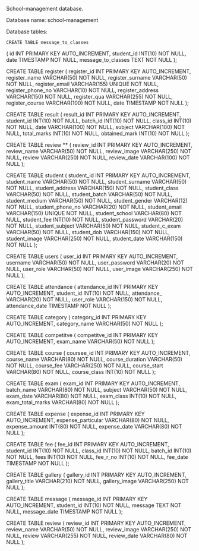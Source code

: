 School-management database.

Database name: school-management

Database tables:

	CREATE TABLE message_to_classes
(
id INT PRIMARY KEY AUTO_INCREMENT,
student_id INT(10) NOT NULL,
date TIMESTAMP NOT NULL,
message_to_classes TEXT NOT NULL
);

CREATE TABLE register
(
register_id INT PRIMARY KEY AUTO_INCREMENT,
register_name VARCHAR(50) NOT NULL,
register_surname VARCHAR(50) NOT NULL,
register_email VARCHAR(155) UNIQUE NOT NULL,
register_phone_no VARCHAR(10) NOT NULL,
register_address VARCHAR(150) NOT NULL,
register_qua VARCHAR(255) NOT NULL,
register_course VARCHAR(100) NOT NULL,
date TIMESTAMP NOT NULL
);

CREATE TABLE result
(
result_id INT PRIMARY KEY AUTO_INCREMENT,
student_id INT(10) NOT NULL,
batch_id INT(10) NOT NULL,
class_id INT(10) NOT NULL,
date VARCHAR(100) NOT NULL,
subject VARCHAR(100) NOT NULL,
total_marks INT(10) NOT NULL,
obtained_mark INT(10) NOT NULL
);

CREATE TABLE review **
(
review_id INT PRIMARY KEY AUTO_INCREMENT,
review_name VARCHAR(50) NOT NULL,
review_image VARCHAR(250) NOT NULL,
review VARCHAR(250) NOT NULL,
review_date VARCHAR(100) NOT NULL
);

CREATE TABLE student
(
student_id INT PRIMARY KEY AUTO_INCREMENT,
student_name VARCHAR(50) NOT NULL,
student_surname VARCHAR(50) NOT NULL,
student_address VARCHAR(150) NOT NULL,
student_class VARCHAR(50) NOT NULL,
student_batch VARCHAR(50) NOT NULL,
student_medium VARCHAR(50) NOT NULL,
student_gender VARCHAR(12) NOT NULL,
student_phone_no VARCHAR(20) NOT NULL,
student_email VARCHAR(150) UNIQUE NOT NULL,
student_school VARCHAR(80) NOT NULL,
student_fee INT(10) NOT NULL,
student_password VARCHAR(20) NOT NULL,
student_subject VARCHAR(50) NOT NULL,
student_c_exam VARCHAR(50) NOT NULL,
student_dob VARCHAR(150) NOT NULL,
student_image VARCHAR(250) NOT NULL,
student_date VARCHAR(150) NOT NULL
);

CREATE TABLE users
(
user_id INT PRIMARY KEY AUTO_INCREMENT,
username VARCHAR(50) NOT NULL,
user_password VARCHAR(20) NOT NULL,
user_role VARCHAR(50) NOT NULL,
user_image VARCHAR(250) NOT NULL
);

CREATE TABLE attendance
(
attendance_id INT PRIMARY KEY AUTO_INCREMENT,
student_id INT(10) NOT NULL,
attendance_ VARCHAR(20) NOT NULL,
user_role VARCHAR(150) NOT NULL,
attendance_date TIMESTAMP NOT NULL
);

CREATE TABLE category
(
category_id INT PRIMARY KEY AUTO_INCREMENT,
category_name VARCHAR(50) NOT NULL
);

CREATE TABLE competitve
(
competitve_id INT PRIMARY KEY AUTO_INCREMENT,
exam_name VARCHAR(50) NOT NULL
);

CREATE TABLE course
(
coursee_id INT PRIMARY KEY AUTO_INCREMENT,
course_name VARCHAR(80) NOT NULL,
course_duration VARCHAR(50) NOT NULL,
course_fee VARCHAR(250) NOT NULL,
course_start VARCHAR(80) NOT NULL,
course_class INT(10) NOT NULL
);

CREATE TABLE exam
(
exam_id INT PRIMARY KEY AUTO_INCREMENT,
batch_name VARCHAR(80) NOT NULL,
subject VARCHAR(50) NOT NULL,
exam_date VARCHAR(80) NOT NULL,
exam_class INT(10) NOT NULL,
exam_total_marks VARCHAR(80) NOT NULL
);

CREATE TABLE expense
(
expense_id INT PRIMARY KEY AUTO_INCREMENT,
expense_particular VARCHAR(80) NOT NULL,
expense_amount INT(80) NOT NULL,
expense_date VARCHAR(80) NOT NULL
);

CREATE TABLE fee
(
fee_id INT PRIMARY KEY AUTO_INCREMENT,
student_id INT(10) NOT NULL,
class_id INT(10) NOT NULL,
batch_id INT(10) NOT NULL,
fees INT(10) NOT NULL,
fee_r_no INT(10) NOT NULL,
fee_date TIMESTAMP NOT NULL
);

CREATE TABLE gallery
(
gallery_id INT PRIMARY KEY AUTO_INCREMENT,
gallery_title VARCHAR(210) NOT NULL,
gallery_image VARCHAR(250) NOT NULL
);

CREATE TABLE message
(
message_id INT PRIMARY KEY AUTO_INCREMENT,
student_id INT(10) NOT NULL,
message TEXT NOT NULL,
message_date TIMESTAMP NOT NULL
);

CREATE TABLE review
(
review_id INT PRIMARY KEY AUTO_INCREMENT,
review_name VARCHAR(50) NOT NULL,
review_image VARCHAR(250) NOT NULL,
review VARCHAR(255) NOT NULL,
review_date VARCHAR(80) NOT NULL
);